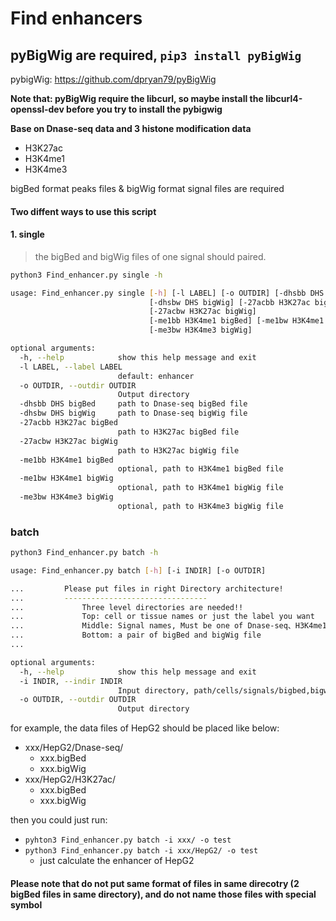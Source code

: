 Find enhancers
===
## pyBigWig are required, `pip3 install pyBigWig`
pybigWig: [<https://github.com/dpryan79/pyBigWig>](https://github.com/dpryan79/pyBigWig)

**Note that: pyBigWig require the libcurl, so maybe install the libcurl4-openssl-dev before you try to install the pybigwig**

**Base on Dnase-seq data and 3 histone modification data**
- H3K27ac
- H3K4me1
- H3K4me3

bigBed format peaks files & bigWig format signal files are required

#### Two diffent ways to use this script


#### 1. single
> the bigBed and bigWig files of one signal should paired.
```bash
python3 Find_enhancer.py single -h

usage: Find_enhancer.py single [-h] [-l LABEL] [-o OUTDIR] [-dhsbb DHS bigBed]
                               [-dhsbw DHS bigWig] [-27acbb H3K27ac bigBed]
                               [-27acbw H3K27ac bigWig]
                               [-me1bb H3K4me1 bigBed] [-me1bw H3K4me1 bigWig]
                               [-me3bw H3K4me3 bigWig]

optional arguments:
  -h, --help            show this help message and exit
  -l LABEL, --label LABEL
                        default: enhancer
  -o OUTDIR, --outdir OUTDIR
                        Output directory
  -dhsbb DHS bigBed     path to Dnase-seq bigBed file
  -dhsbw DHS bigWig     path to Dnase-seq bigWig file
  -27acbb H3K27ac bigBed
                        path to H3K27ac bigBed file
  -27acbw H3K27ac bigWig
                        path to H3K27ac bigWig file
  -me1bb H3K4me1 bigBed
                        optional, path to H3K4me1 bigBed file
  -me1bw H3K4me1 bigWig
                        optional, path to H3K4me1 bigWig file
  -me3bw H3K4me3 bigWig
                        optional, path to H3K4me3 bigWig file
```

### batch
```bash
python3 Find_enhancer.py batch -h

usage: Find_enhancer.py batch [-h] [-i INDIR] [-o OUTDIR]

...         Please put files in right Directory architecture!
...         --------------------------------
...             Three level directories are needed!!
...             Top: cell or tissue names or just the label you want
...             Middle: Signal names, Must be one of Dnase-seq、H3K4me1、H3K4me3、H3K27ac
...             Bottom: a pair of bigBed and bigWig file
...         

optional arguments:
  -h, --help            show this help message and exit
  -i INDIR, --indir INDIR
                        Input directory, path/cells/signals/bigbed,bigwig
  -o OUTDIR, --outdir OUTDIR
                        Output directory
```

for example, the data files of HepG2 should be placed like below:

- xxx/HepG2/Dnase-seq/
    - xxx.bigBed
    - xxx.bigWig
- xxx/HepG2/H3K27ac/
    - xxx.bigBed
    - xxx.bigWig

then you could just run: 
- `pyhton3 Find_enhancer.py batch -i xxx/ -o test`
- `python3 Find_enhancer.py batch -i xxx/HepG2/ -o test` 
    - just calculate the enhancer of HepG2

#### Please note that do not put same format of files in same direcotry (2 bigBed files in same directory), and do not name those files with special symbol

